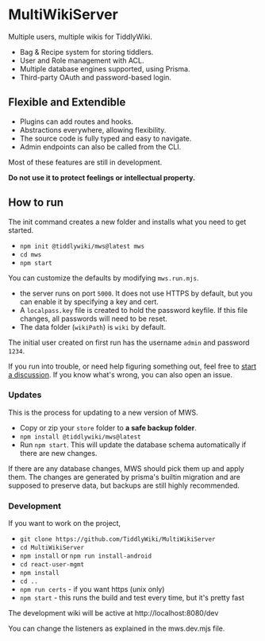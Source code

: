 # MultiWikiServer

Multiple users, multiple wikis for TiddlyWiki.

- Bag & Recipe system for storing tiddlers.
- User and Role management with ACL.
- Multiple database engines supported, using Prisma.
- Third-party OAuth and password-based login.

## Flexible and Extendible 

- Plugins can add routes and hooks.
- Abstractions everywhere, allowing flexibility.
- The source code is fully typed and easy to navigate.
- Admin endpoints can also be called from the CLI.

Most of these features are still in development. 

**Do not use it to protect feelings or intellectual property.**

## How to run

The init command creates a new folder and installs what you need to get started. 

- `npm init @tiddlywiki/mws@latest mws`
- `cd mws`
- `npm start`

You can customize the defaults by modifying `mws.run.mjs`.

- the server runs on port `5000`. It does not use HTTPS by default, but you can enable it by specifying a key and cert. 
- A `localpass.key` file is created to hold the password keyfile. If this file changes, all passwords will need to be reset. 
- The data folder (`wikiPath`) is `wiki` by default.

The initial user created on first run has the username `admin` and password `1234`.

If you run into trouble, or need help figuring something out, feel free to [start a discussion](https://github.com/TiddlyWiki/MultiWikiServer/discussions). If you know what's wrong, you can also open an issue.


### Updates

This is the process for updating to a new version of MWS.

- Copy or zip your `store` folder to **a safe backup folder**.
- `npm install @tiddlywiki/mws@latest`
- Run `npm start`. This will update the database schema automatically if there are new changes.

If there are any database changes, MWS should pick them up and apply them. The changes are generated by prisma's builtin migration and are supposed to preserve data, but backups are still highly recommended.

### Development

If you want to work on the project, 

- `git clone https://github.com/TiddlyWiki/MultiWikiServer`
- `cd MultiWikiServer`
- `npm install` or `npm run install-android`
- `cd react-user-mgmt`
- `npm install`
- `cd ..`
- `npm run certs` - if you want https (unix only)
- `npm start` - this runs the build and test every time, but it's pretty fast

The development wiki will be active at http://localhost:8080/dev

You can change the listeners as explained in the mws.dev.mjs file.

